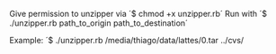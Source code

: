 Give permission to unzipper via ´$ chmod +x unzipper.rb´
Run with ´$ ./unzipper.rb path_to_origin path_to_destination´

Example: ´$ ./unzipper.rb /media/thiago/data/lattes/0.tar ../cvs/
